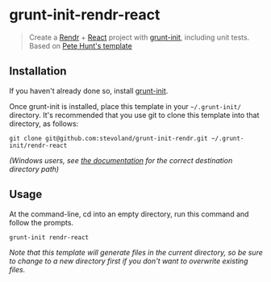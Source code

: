 # grunt-init-rendr-react

> Create a [Rendr](https://github.com/airbnb/rendr) + [React](http://facebook.github.io/react) project with [grunt-init][], including unit tests. Based on [Pete Hunt's template](https://github.com/petehunt/rendr-react-template)

[grunt-init]: http://gruntjs.com/project-scaffolding

## Installation
If you haven't already done so, install [grunt-init][].

Once grunt-init is installed, place this template in your `~/.grunt-init/` directory. It's recommended that you use git to clone this template into that directory, as follows:

```
git clone git@github.com:stevoland/grunt-init-rendr.git ~/.grunt-init/rendr-react
```

_(Windows users, see [the documentation][grunt-init] for the correct destination directory path)_

## Usage

At the command-line, cd into an empty directory, run this command and follow the prompts.

```
grunt-init rendr-react
```

_Note that this template will generate files in the current directory, so be sure to change to a new directory first if you don't want to overwrite existing files._
